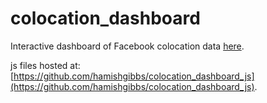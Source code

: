 # colocation_dashboard
Interactive dashboard of Facebook colocation data [here](https://hamishgibbs.github.io/colocation_dashboard/UK/index.html).

js files hosted at: [https://github.com/hamishgibbs/colocation_dashboard_js](https://github.com/hamishgibbs/colocation_dashboard_js).
